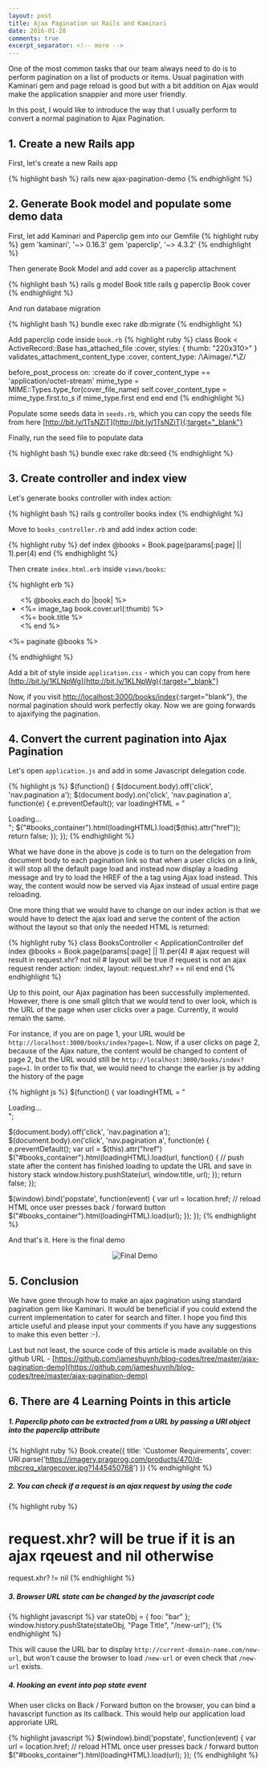 ```yaml
---
layout: post
title: Ajax Pagination on Rails and Kaminari
date: 2016-01-28
comments: true
excerpt_separator: <!-- more -->
---
```


One of the most common tasks that our team always need to do is to perform pagination on a list of products or items. Usual pagination with Kaminari gem and page reload is good but with a bit addition on Ajax would make the application snappier and more user friendly.

In this post, I would like to introduce the way that I usually perform to convert a normal pagination to Ajax Pagination.
<!-- more -->

## 1. Create a new Rails app

First, let's create a new Rails app

{% highlight bash %}
rails new ajax-pagination-demo
{% endhighlight %}

## 2. Generate Book model and populate some demo data

First, let add Kaminari and Paperclip gem into our Gemfile
{% highlight ruby %}
gem 'kaminari', '~> 0.16.3'
gem 'paperclip', '~> 4.3.2'
{% endhighlight %}

Then generate Book Model and add cover as a paperclip attachment

{% highlight bash %}
rails g model Book title
rails g paperclip Book cover
{% endhighlight %}

And run database migration

{% highlight bash %}
bundle exec rake db:migrate
{% endhighlight %}

Add paperclip code inside ``book.rb``
{% highlight ruby %}
class Book < ActiveRecord::Base
  has_attached_file :cover, styles: { thumb: "220x310>" }
  validates_attachment_content_type :cover, content_type: /\Aimage\/.*\Z/

  before_post_process on: :create do
    if cover_content_type == 'application/octet-stream'
      mime_type = MIME::Types.type_for(cover_file_name)
      self.cover_content_type = mime_type.first.to_s if mime_type.first
    end
  end
end
{% endhighlight %}


Populate some seeds data in ``seeds.rb``, which you can copy the seeds file from here [http://bit.ly/1TsNZiT](http://bit.ly/1TsNZiT){:target="_blank"}

Finally, run the seed file to populate data

{% highlight bash %}
bundle exec rake db:seed
{% endhighlight %}

## 3. Create controller and index view

Let's generate books controller with index action:

{% highlight bash %}
rails g controller books index
{% endhighlight %}

Move to ``books_controller.rb`` and add index action code:

{% highlight ruby %}
def index
  @books = Book.page(params[:page] || 1).per(4)
end
{% endhighlight %}

Then create ``index.html.erb`` inside ``views/books``:

{% highlight erb %}
<div id='books_container'>
  <ul class='books clearfix'>
    <% @books.each do |book| %>
      <li>
        <%= image_tag book.cover.url(:thumb) %>
        <br/>
        <%= book.title %>
      </li>
    <% end %>
  </ul>

  <%= paginate @books %>
</div>
{% endhighlight %}

Add a bit of style inside ``application.css`` - which you can copy from here [http://bit.ly/1KLNpWg](http://bit.ly/1KLNpWg){:target="_blank"}


Now, if you visit [http://localhost:3000/books/index](http://localhost:3000/books/index){:target="blank"}, the normal pagination should work perfectly okay. Now we are going forwards to ajaxifying the pagination.

## 4. Convert the current pagination into Ajax Pagination

Let's open ``application.js`` and add in some Javascript delegation code.

{% highlight js %}
$(function() {
  $(document.body).off('click', 'nav.pagination a');
  $(document.body).on('click', 'nav.pagination a', function(e) {
    e.preventDefault();
    var loadingHTML = "<div class='loading'>Loading...</div>";
    $("#books_container").html(loadingHTML).load($(this).attr("href"));
    return false;
  });
});
{% endhighlight %}

What we have done in the above js code is to turn on the delegation from document body to each pagination link so that when a user clicks on a link, it will stop all the default page load and instead now display a loading message and try to load the HREF of the a tag using Ajax load instead. This way, the content would now be served via Ajax instead of usual entire page reloading.

One more thing that we would have to change on our index action is that we would have to detect the ajax load and serve the content of the action without the layout so that only the needed HTML is returned:

{% highlight ruby %}
class BooksController < ApplicationController
  def index
    @books = Book.page(params[:page] || 1).per(4)
    # ajax request will result in request.xhr? not nil
    # layout will be true if request is not an ajax request
    render action: :index, layout: request.xhr? == nil
  end
end
{% endhighlight %}

Up to this point, our Ajax pagination has been successfully implemented. However, there is one small glitch that we would tend to over look, which is the URL of the page when user clicks over a page. Currently, it would remain the same.

For instance, if you are on page 1, your URL would be ``http://localhost:3000/books/index?page=1``. Now, if a user clicks on page 2, because of the Ajax nature, the content would be changed to content of page 2, but the URL would still be ``http://localhost:3000/books/index?page=1``. In order to fix that, we would need to change the earlier js by adding the history of the page

{% highlight js %}
$(function() {
  var loadingHTML = "<div class='loading'>Loading...</div>";

  $(document.body).off('click', 'nav.pagination a');
  $(document.body).on('click', 'nav.pagination a', function(e) {
    e.preventDefault();
    var url = $(this).attr("href")
    $("#books_container").html(loadingHTML).load(url, function() {
      // push state after the content has finished loading to update the URL and save in history stack
      window.history.pushState(url, window.title, url);
    });
    return false;
  });

  $(window).bind('popstate', function(event) {
    var url = location.href;
    // reload HTML once user presses back / forward button
    $("#books_container").html(loadingHTML).load(url);
  });
});
{% endhighlight %}

And that's it. Here is the final demo

<p style='text-align:center;' markdown='1'><img src='/public/gifs/ajax-pagination-demo.gif' alt="Final Demo" style='display:inline;'/></p>

## 5. Conclusion

We have gone through how to make an ajax pagination using standard pagination gem like Kaminari. It would be beneficial if you could extend the current implementation to cater for search and filter. I hope you find this article useful and please input your comments if you have any suggestions to make this even better :-).

Last but not least, the source code of this article is made available on this github URL - [https://github.com/jameshuynh/blog-codes/tree/master/ajax-pagination-demo](https://github.com/jameshuynh/blog-codes/tree/master/ajax-pagination-demo)

## 6. There are 4 Learning Points in this article

##### 1. Paperclip photo can be extracted from a URL by passing a URI object into the paperclip attribute

{% highlight ruby %}
Book.create({ title: 'Customer Requirements', cover: URI.parse('https://imagery.pragprog.com/products/470/d-mbcreq_xlargecover.jpg?1445450768') })
{% endhighlight %}

##### 2. You can check if a request is an ajax request by using the code

{% highlight ruby %}
# request.xhr? will be true if it is an ajax rqeuest and nil otherwise
request.xhr? != nil
{% endhighlight %}

##### 3. Browser URL state can be changed by the javascript code

{% highlight javascript %}
var stateObj = { foo: "bar" };
window.history.pushState(stateObj, "Page Title", "/new-url");
{% endhighlight %}

This will cause the URL bar to display ``http://current-domain-name.com/new-url``, but won't cause the browser to load ``/new-url`` or even check that ``/new-url`` exists.

##### 4. Hooking an event into pop state event

When user clicks on Back / Forward button on the browser, you can bind a havascript function as its callback. This would help our application load approriate URL


{% highlight javascript %}
$(window).bind('popstate', function(event) {
  var url = location.href;
  // reload HTML once user presses back / forward button
  $("#books_container").html(loadingHTML).load(url);
});
{% endhighlight %}
